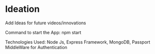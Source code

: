 # Ideation
Add Ideas for future videos/innovations

Command to start the App: npm start

Technologies Used: Node Js, Express Framework, MongoDB, Passport MiddleWare for Authentication


